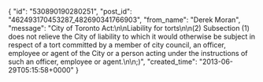  {
   "id": "530890190280251",
   "post_id": "462493170453287_482690341766903",
   "from_name": "Derek Moran",
   "message": "City of Toronto Act:\n\nLiability for torts\n\n(2)  Subsection (1) does not relieve the City of liability to which it would otherwise be subject in respect of a tort committed by a member of city council, an officer, employee or agent of the City or a person acting under the instructions of such an officer, employee or agent.\n\n;)",
   "created_time": "2013-06-29T05:15:58+0000"
 }
